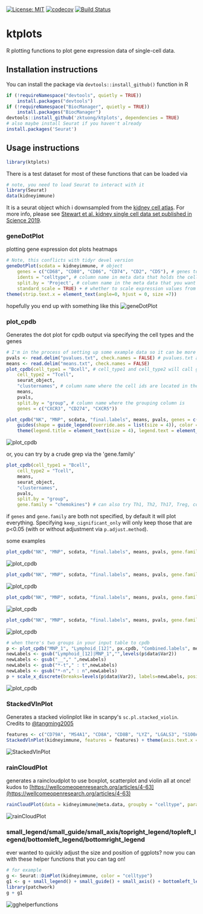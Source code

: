 [![License: MIT](https://img.shields.io/badge/License-MIT-yellow.svg)](https://opensource.org/licenses/MIT)
[![codecov](https://codecov.io/gh/zktuong/ktplots/branch/master/graph/badge.svg)](https://codecov.io/gh/zktuong/ktplots)
[![Build Status](https://travis-ci.com/zktuong/ktplots.svg?branch=master)](https://travis-ci.com/zktuong/ktplots)
# ktplots
R plotting functions to plot gene expression data of single-cell data.


## Installation instructions
You can install the package via ```devtools::install_github()``` function in R
```R
if (!requireNamespace("devtools", quietly = TRUE))
    install.packages("devtools")
if (!requireNamespace("BiocManager", quietly = TRUE))
    install.packages("BiocManager")
devtools::install_github('zktuong/ktplots', dependencies = TRUE)
# also maybe install Seurat if you haven't already
install.packages('Seurat')
```
## Usage instructions
```R
library(ktplots)
```
There is a test dataset for most of these functions that can be loaded via
```R
# note, you need to load Seurat to interact with it
library(Seurat)
data(kidneyimmune)
```
It is a seurat object which i downsampled from the [kidney cell atlas](https://kidneycellatlas.org). For more info, please see [Stewart et al. kidney single cell data set published in Science 2019](https://science.sciencemag.org/content/365/6460/1461).

### geneDotPlot
plotting gene expression dot plots heatmaps
```R
# Note, this conflicts with tidyr devel version
geneDotPlot(scdata = kidneyimmune, # object 
	genes = c("CD68", "CD80", "CD86", "CD74", "CD2", "CD5"), # genes to plot
	idents = "celltype", # column name in meta data that holds the cell-cluster ID/assignment
	split.by = 'Project', # column name in the meta data that you want to split the plotting by. If not provided, it will just plot according to idents
	standard_scale = TRUE) + # whether to scale expression values from 0 to 1. See ?geneDotPlot for other options
theme(strip.text.x = element_text(angle=0, hjust = 0, size =7))

```
hopefully you end up with something like this
![geneDotPlot](exampleImages/geneDotPlot_example.png)

### plot_cpdb
Generates the dot plot for cpdb output via specifying the cell types and the genes
```R
# I'm in the process of setting up some example data so it can be more reproducible realistic examples
pvals <- read.delim("pvalues.txt", check.names = FALSE) # pvalues.txt and means.txt are output from cpdb
means <- read.delim("means.txt", check.names = FALSE) 
plot_cpdb(cell_type1 = "Bcell", # cell_type1 and cell_type2 will call grep, so this will accept regex arguments. Additional options for grep can be specified, such as fixed = TRUE to stop grep from misinterpreting/converting symbols.
	cell_type2 = "Tcell",
	seurat_object,
	"clusternames", # column name where the cell ids are located in the metadata
	means,
	pvals,
	split.by = "group", # column name where the grouping column is
	genes = c("CXCR3", "CD274", "CXCR5"))
```

```R
plot_cpdb("NK", "MNP", scdata, "final.labels", means, pvals, genes = c("CXCR3", "CD274", "CXCR5")) + 
	guides(shape = guide_legend(override.aes = list(size = 4)), color = guide_legend(override.aes = list(size = 4))) +
	theme(legend.title = element_text(size = 4), legend.text = element_text(size = 4), legend.key.size = unit(0.5, "lines"))
```
![plot_cpdb](exampleImages/plot_cpdb_example1.png)

or, you can try by a crude grep via the 'gene.family'
```R
plot_cpdb(cell_type1 = "Bcell",
	cell_type2 = "Tcell",
	means,
	seurat_object,
	"clusternames",
	pvals,
	split.by = "group",
	gene.family = "chemokines") # can also try Th1, Th2, Th17, Treg, costimulatory, coinhibitory, niche
```
if ```genes``` and ```gene.family``` are both not specified, by default it will plot everything.
Specifying ```keep_significant_only``` will only keep those that are p<0.05 (with or without adjustment via ```p.adjust.method```).

some examples
```R
plot_cpdb("NK", "MNP", scdata, "final.labels", means, pvals, gene.family = "chemokines")
```
![plot_cpdb](exampleImages/plot_cpdb_example.png)
```R
plot_cpdb("NK", "MNP", scdata, "final.labels", means, pvals, gene.family = "chemokines", col_option = "maroon", highlight = "blue")
```
![plot_cpdb](exampleImages/plot_cpdb_example2.png)
```R
plot_cpdb("NK", "MNP", scdata, "final.labels", means, pvals, gene.family = "chemokines", col_option = viridis::cividis(50))
```
![plot_cpdb](exampleImages/plot_cpdb_example3.png)
```R
plot_cpdb("NK", "MNP", scdata, "final.labels", means, pvals, gene.family = "chemokines", noir = TRUE)
```
![plot_cpdb](exampleImages/plot_cpdb_example4.png)

```R
# when there's two groups in your input table to cpdb
p <- plot_cpdb("MNP_1", "Lymphoid_[12]", px.cpdb, "Combined.labels", means, pvals, gene.family = "chemokines", split.by = "group")
newLabels <- gsub("Lymphoid_[12]|MNP_1","",levels(p$data$Var2))
newLabels <- gsub("__"," ",newLabels) 
newLabels <- gsub("*-t"," : t",newLabels) 
newLabels <- gsub("*-n"," : n",newLabels) 
p + scale_x_discrete(breaks=levels(p$data$Var2), labels=newLabels, position = "top")
```
![plot_cpdb](exampleImages/plot_cpdb_example5.png)

### StackedVlnPlot
Generates a stacked violinplot like in scanpy's ```sc.pl.stacked_violin```. Credits to [@tangming2005](https://twitter.com/tangming2005)
```R
features <- c("CD79A", "MS4A1", "CD8A", "CD8B", "LYZ", "LGALS3", "S100A8", "GNLY", "NKG7", "KLRB1", "FCGR3A", "FCER1A", "CST3")
StackedVlnPlot(kidneyimmune, features = features) + theme(axis.text.x = element_text(angle = 90, hjust = 1, size = 8))
```
![StackedVlnPlot](exampleImages/StackedVlnPlot_example.png)

### rainCloudPlot
generates a raincloudplot to use boxplot, scatterplot and violin all at once!
kudos to [https://wellcomeopenresearch.org/articles/4-63](https://wellcomeopenresearch.org/articles/4-63)
```R
rainCloudPlot(data = kidneyimmune@meta.data, groupby = "celltype", parameter = "n_counts") + coord_flip()
```
![rainCloudPlot](exampleImages/rainCloudPlot_example.png)

### small_legend/small_guide/small_axis/topright_legend/topleft_legend/bottomleft_legend/bottomright_legend
ever wanted to quickly adjust the size and position of ggplots? now you can with these helper functions that you can tag on!
```R
# for example
g <- Seurat::DimPlot(kidneyimmune, color = "celltype")
g1 <- g + small_legend() + small_guide() + small_axis() + bottomleft_legend() 
library(patchwork)
g + g1
```
![gghelperfunctions](exampleImages/gghelperfunctions_example.png)